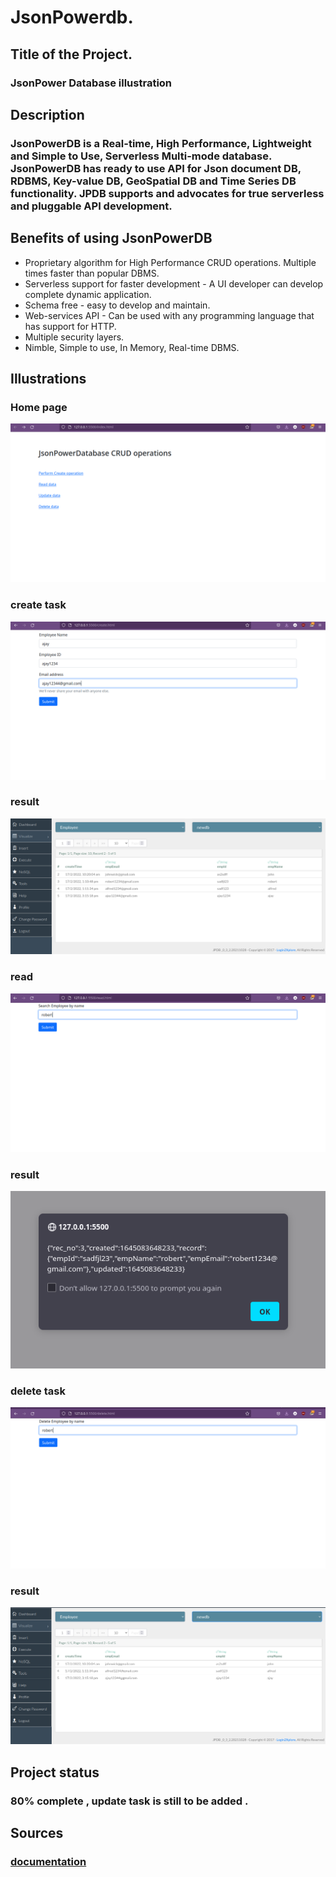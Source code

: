 # JsonPowerdb.

## Title of the Project.

### JsonPower Database illustration

## Description
### JsonPowerDB is a Real-time, High Performance, Lightweight and Simple to Use, Serverless Multi-mode database. JsonPowerDB has ready to use API for Json document DB, RDBMS, Key-value DB, GeoSpatial DB and Time Series DB functionality. JPDB supports and advocates for true serverless and pluggable API development.

## Benefits of using JsonPowerDB 
- Proprietary algorithm for High Performance CRUD operations. Multiple times faster than popular DBMS.
- Serverless support for faster development - A UI developer can develop complete dynamic application.
- Schema free - easy to develop and maintain.
- Web-services API - Can be used with any programming language that has support for HTTP.
- Multiple security layers.
- Nimble, Simple to use, In Memory, Real-time DBMS.

## Illustrations
### Home page
<img src="img/home.png">

### create task
<img src="img/create.png">

### result
<img src="img/create_res.png">

### read 
<img src="img/search.png">

### result
<img src="img/search_res.png">

### delete task
<img src="img/delete.png">

### result
<img src="img/delete_res.png">

## Project status 
### 80% complete , update task is still to be added .

## Sources
### [documentation](https://login2explore.com/jpdb/docs.html)
